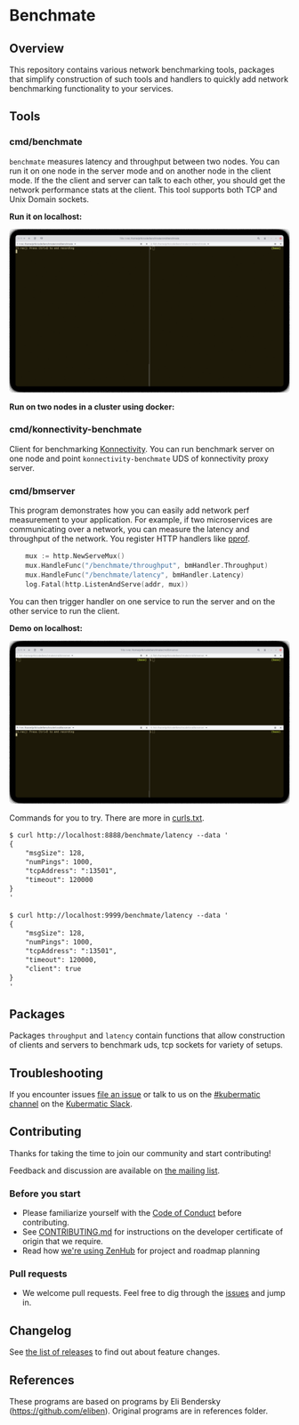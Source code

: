 # Benchmate

## Overview
This repository contains various network benchmarking tools, packages that simplify construction of such tools and
handlers to quickly add network benchmarking functionality to your services.

## Tools

### cmd/benchmate
`benchmate` measures latency and throughput between two nodes. You can run it on one node in the server mode and on
another node in the client mode. If the the client and server can talk to each other, you should get the network
performance stats at the client. This tool supports both TCP and Unix Domain sockets.

**Run it on localhost:**

![./hacks/benchmate-localhost.gif](./hack/benchmate-localhost.gif) 

**Run on two nodes in a cluster using docker:**



### cmd/konnectivity-benchmate
Client for benchmarking [Konnectivity](https://kubernetes.io/docs/tasks/extend-kubernetes/setup-konnectivity/). You can
run benchmark server on one node and point `konnectivity-benchmate` UDS of konnectivity proxy server.

### cmd/bmserver
This program demonstrates how you can easily add network perf measurement to your application. For example, if two
microservices are communicating over a network, you can measure the latency and throughput of the network. You register
HTTP handlers like [pprof](https://pkg.go.dev/net/http/pprof). 
```go
	mux := http.NewServeMux()
	mux.HandleFunc("/benchmate/throughput", bmHandler.Throughput)
	mux.HandleFunc("/benchmate/latency", bmHandler.Latency)
	log.Fatal(http.ListenAndServe(addr, mux))
```

You can then trigger handler on one service to run the
server and on the other service to run the client.

**Demo on localhost:**

![./hack/bmserver-localhost.gif](./hack/bmserver-localhost.gif)

Commands for you to try. There are more in [curls.txt](./hack/curls.txt).
```
$ curl http://localhost:8888/benchmate/latency --data '
{
    "msgSize": 128,
    "numPings": 1000,
    "tcpAddress": ":13501",
    "timeout": 120000
}
'

$ curl http://localhost:9999/benchmate/latency --data '
{
    "msgSize": 128,
    "numPings": 1000,
    "tcpAddress": ":13501",
    "timeout": 120000,
    "client": true
}
'
```

## Packages
Packages `throughput` and `latency` contain functions that allow construction of clients and servers to benchmark uds,
tcp sockets for variety of setups.

## Troubleshooting

If you encounter issues [file an issue][1] or talk to us on the [#kubermatic channel][12] on the [Kubermatic Slack][15].

## Contributing

Thanks for taking the time to join our community and start contributing!

Feedback and discussion are available on [the mailing list][11].

### Before you start

* Please familiarize yourself with the [Code of Conduct][4] before contributing.
* See [CONTRIBUTING.md][2] for instructions on the developer certificate of origin that we require.
* Read how [we're using ZenHub][13] for project and roadmap planning

### Pull requests

* We welcome pull requests. Feel free to dig through the [issues][1] and jump in.

## Changelog

See [the list of releases][3] to find out about feature changes.

## References

These programs are based on programs by Eli Bendersky (https://github.com/eliben). Original programs are in references
folder.


[1]: https://github.com/kubermatic/benchmate/issues

[2]: https://github.com/kubermatic/benchmate/blob/master/CONTRIBUTING.md

[3]: https://github.com/kubermatic/benchmate/releases

[4]: https://github.com/kubermatic/benchmate/blob/master/CODE_OF_CONDUCT.md

[11]: https://groups.google.com/forum/#!forum/kubermatic-dev

[12]: https://kubermatic.slack.com/messages/kubermatic

[13]: https://github.com/kubermatic/benchmate/blob/master/Zenhub.md

[15]: http://slack.kubermatic.io/

